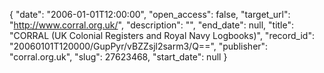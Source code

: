 {
  "date": "2006-01-01T12:00:00", 
  "open_access": false, 
  "target_url": "http://www.corral.org.uk/", 
  "description": "", 
  "end_date": null, 
  "title": "CORRAL (UK Colonial Registers and Royal Navy Logbooks)", 
  "record_id": "20060101T120000/GupPyr/vBZZsjl2sarm3/Q==", 
  "publisher": "corral.org.uk", 
  "slug": 27623468, 
  "start_date": null
}

